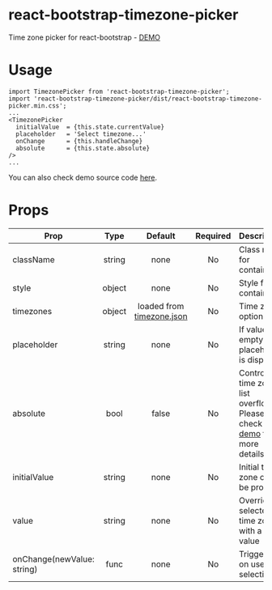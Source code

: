 # react-bootstrap-timezone-picker
Time zone picker for react-bootstrap - [DEMO](https://yury-dymov.github.io/react-bootstrap-timezone-picker)

# Usage
```
import TimezonePicker from 'react-bootstrap-timezone-picker';
import 'react-bootstrap-timezone-picker/dist/react-bootstrap-timezone-picker.min.css';
...
<TimezonePicker
  initialValue  = {this.state.currentValue}
  placeholder   = 'Select timezone...'
  onChange      = {this.handleChange}
  absolute      = {this.state.absolute}
/>
...
```

You can also check demo source code [here](https://github.com/yury-dymov/react-bootstrap-timezone-picker/blob/master/demo/index.jsx).

# Props
| Prop        | Type           | Default  | Required | Description |
| ------------- |:-------------:| :-----:|:------------:|:-----------|
| className      | string       | none |    No        | Class name for container |
| style      | object       | none |    No        | Style for container |
| timezones | object       | loaded from [timezone.json](https://github.com/yury-dymov/react-bootstrap-timezone-picker/blob/master/src/timezones.json) | No | Time zone option list  |
| placeholder      | string       | none |    No        | If value is empty, than placeholder is displayed |
| absolute      | bool       | false |    No        | Control time zone list overflow. Please check [demo](https://yury-dymov.github.io/react-bootstrap-timezone-picker) for more details. |
| initialValue      | string       | none |    No        | Initial time zone can be provided |
| value      | string       | none |    No        | Override selected time zone with a new value |
| onChange(newValue: string)      | func       | none |    No        | Triggered on user selection |
